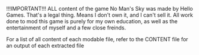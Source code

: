 !!!IMPORTANT!!!
ALL content of the game No Man's Sky was made by Hello Games. That's a legal thing. Means I don't own it, and I can't sell it.
All work done to mod this game is purely for my own education, as well as the entertainment of myself and a few close freinds. 


For a list of all content of each modable file, refer to the CONTENT file for an output of each extracted file
